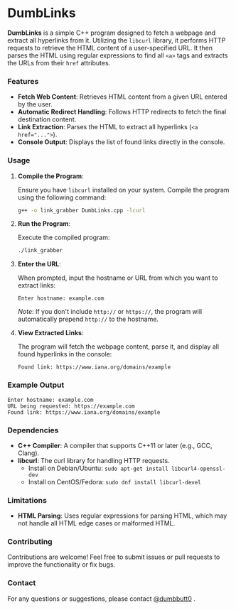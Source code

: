 # DumbLinks
**DumbLinks** is a simple C++ program designed to fetch a webpage and extract all hyperlinks from it. Utilizing the `libcurl` library, it performs HTTP requests to retrieve the HTML content of a user-specified URL. It then parses the HTML using regular expressions to find all `<a>` tags and extracts the URLs from their `href` attributes.

### **Features**

- **Fetch Web Content**: Retrieves HTML content from a given URL entered by the user.
- **Automatic Redirect Handling**: Follows HTTP redirects to fetch the final destination content.
- **Link Extraction**: Parses the HTML to extract all hyperlinks (`<a href="...">`).
- **Console Output**: Displays the list of found links directly in the console.

### **Usage**

1. **Compile the Program**:

   Ensure you have `libcurl` installed on your system. Compile the program using the following command:

   ```bash
   g++ -o link_grabber DumbLinks.cpp -lcurl
   ```

2. **Run the Program**:

   Execute the compiled program:

   ```bash
   ./link_grabber
   ```

3. **Enter the URL**:

   When prompted, input the hostname or URL from which you want to extract links:

   ```plaintext
   Enter hostname: example.com
   ```

   *Note*: If you don't include `http://` or `https://`, the program will automatically prepend `http://` to the hostname.

4. **View Extracted Links**:

   The program will fetch the webpage content, parse it, and display all found hyperlinks in the console:

   ```plaintext
   Found link: https://www.iana.org/domains/example
   ```

### **Example Output**

```plaintext
Enter hostname: example.com
URL being requested: https://example.com
Found link: https://www.iana.org/domains/example
```

### **Dependencies**

- **C++ Compiler**: A compiler that supports C++11 or later (e.g., GCC, Clang).
- **libcurl**: The curl library for handling HTTP requests.
  - Install on Debian/Ubuntu: `sudo apt-get install libcurl4-openssl-dev`
  - Install on CentOS/Fedora: `sudo dnf install libcurl-devel`

### **Limitations**

- **HTML Parsing**: Uses regular expressions for parsing HTML, which may not handle all HTML edge cases or malformed HTML.

### **Contributing**

Contributions are welcome! Feel free to submit issues or pull requests to improve the functionality or fix bugs.

### **Contact**

For any questions or suggestions, please contact [@dumbbutt0](https://x.com/dumbButt0 "My twitter handle") .
